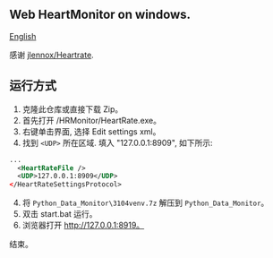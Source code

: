 ## Web HeartMonitor on windows.

[English](Readme.md)

感谢 [jlennox/Heartrate](https://github.com/jlennox/HeartRate).

## 运行方式

1. 克隆此仓库或直接下载 Zip。
1. 首先打开 /HRMonitor/HeartRate.exe。
2. 右键单击界面, 选择 Edit settings xml。
3. 找到 `<UDP>` 所在区域. 填入 "127.0.0.1:8909", 如下所示:
```xml
...
  <HeartRateFile />
  <UDP>127.0.0.1:8909</UDP>
</HeartRateSettingsProtocol>
```
4. 将 `Python_Data_Monitor\3104venv.7z` 解压到 `Python_Data_Monitor`。
4. 双击 start.bat 运行。
5. 浏览器打开 http://127.0.0.1:8919。

结束。
